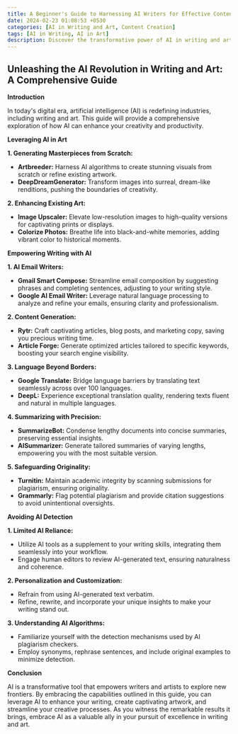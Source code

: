 ```yaml
---
title: A Beginner's Guide to Harnessing AI Writers for Effective Content Creation
date: 2024-02-23 01:08:53 +0530
categories: [AI in Writing and Art, Content Creation]
tags: [AI in Writing, AI in Art]
description: Discover the transformative power of AI in writing and art! Unleash your creativity and productivity with cutting-edge tools that generate masterpieces, enhance existing artworks, and streamline writing. Master AI techniques and safeguard originality, unlocking a new era of digital innovation.
---
```


## Unleashing the AI Revolution in Writing and Art: A Comprehensive Guide

**Introduction**

In today's digital era, artificial intelligence (AI) is redefining industries, including writing and art. This guide will provide a comprehensive exploration of how AI can enhance your creativity and productivity.

**Leveraging AI in Art**

**1. Generating Masterpieces from Scratch:**

- **Artbreeder:** Harness AI algorithms to create stunning visuals from scratch or refine existing artwork.
- **DeepDreamGenerator:** Transform images into surreal, dream-like renditions, pushing the boundaries of creativity.

**2. Enhancing Existing Art:**

- **Image Upscaler:** Elevate low-resolution images to high-quality versions for captivating prints or displays.
- **Colorize Photos:** Breathe life into black-and-white memories, adding vibrant color to historical moments.

**Empowering Writing with AI**

**1. AI Email Writers:**

- **Gmail Smart Compose:** Streamline email composition by suggesting phrases and completing sentences, adjusting to your writing style.
- **Google AI Email Writer:** Leverage natural language processing to analyze and refine your emails, ensuring clarity and professionalism.

**2. Content Generation:**

- **Rytr:** Craft captivating articles, blog posts, and marketing copy, saving you precious writing time.
- **Article Forge:** Generate optimized articles tailored to specific keywords, boosting your search engine visibility.

**3. Language Beyond Borders:**

- **Google Translate:** Bridge language barriers by translating text seamlessly across over 100 languages.
- **DeepL:** Experience exceptional translation quality, rendering texts fluent and natural in multiple languages.

**4. Summarizing with Precision:**

- **SummarizeBot:** Condense lengthy documents into concise summaries, preserving essential insights.
- **AISummarizer:** Generate tailored summaries of varying lengths, empowering you with the most suitable version.

**5. Safeguarding Originality:**

- **Turnitin:** Maintain academic integrity by scanning submissions for plagiarism, ensuring originality.
- **Grammarly:** Flag potential plagiarism and provide citation suggestions to avoid unintentional oversights.

**Avoiding AI Detection**

**1. Limited AI Reliance:**

- Utilize AI tools as a supplement to your writing skills, integrating them seamlessly into your workflow.
- Engage human editors to review AI-generated text, ensuring naturalness and coherence.

**2. Personalization and Customization:**

- Refrain from using AI-generated text verbatim.
- Refine, rewrite, and incorporate your unique insights to make your writing stand out.

**3. Understanding AI Algorithms:**

- Familiarize yourself with the detection mechanisms used by AI plagiarism checkers.
- Employ synonyms, rephrase sentences, and include original examples to minimize detection.

**Conclusion**

AI is a transformative tool that empowers writers and artists to explore new frontiers. By embracing the capabilities outlined in this guide, you can leverage AI to enhance your writing, create captivating artwork, and streamline your creative processes. As you witness the remarkable results it brings, embrace AI as a valuable ally in your pursuit of excellence in writing and art.
